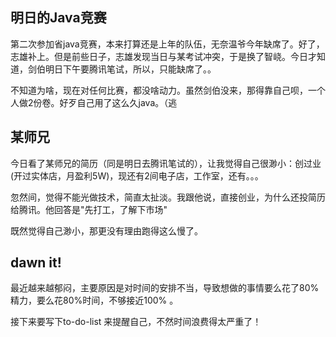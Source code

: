 明日的Java竞赛
---
  第二次参加省java竞赛，本来打算还是上年的队伍，无奈温爷今年缺席了。好了，志雄补上。但是前些日子，志雄发现当日与某考试冲突，于是换了智峣。今日才知道，剑伯明日下午要腾讯笔试，所以，只能缺席了。。

  不知道为啥，现在对任何比赛，都没啥动力。虽然剑伯没来，那得靠自己呗，一个人做2份卷。好歹自己用了这么久java。（逃


某师兄
---
  今日看了某师兄的简历（同是明日去腾讯笔试的），让我觉得自己很渺小：创过业(开过实体店，月盈利5W)，现还有2间电子店，工作室，还有。。。

  忽然间，觉得不能光做技术，简直太扯淡。我跟他说，直接创业，为什么还投简历给腾讯。他回答是"先打工，了解下市场"

  既然觉得自己渺小，那更没有理由跑得这么慢了。

dawn it!
---
  最近越来越郁闷，主要原因是对时间的安排不当，导致想做的事情要么花了80%精力，要么花80%时间，不够接近100% 。
  
  接下来要写下to-do-list 来提醒自己，不然时间浪费得太严重了！